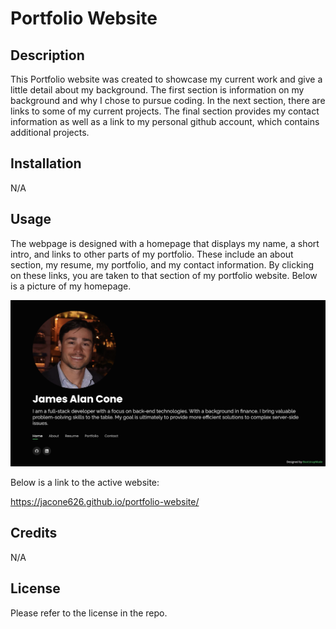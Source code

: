 # Portfolio Website

## Description
This Portfolio website was created to showcase my current work and give a little detail about my background. The first section is information on my background and why I chose to pursue coding. In the next section, there are links to some of my current projects. The final section provides my contact information as well as a link to my personal github account, which contains additional projects.

## Installation
N/A

## Usage
The webpage is designed with a homepage that displays my name, a short intro, and links to other parts of my portfolio. These include an about section, my resume, my portfolio, and my contact information. By clicking on these links, you are taken to that section of my portfolio website. Below is a picture of my homepage. 


![picture of webpage with header and first section called About Me](assets/images/portfolio-home.png)

Below is a link to the active website:

https://jacone626.github.io/portfolio-website/

## Credits
N/A

## License
Please refer to the license in the repo.